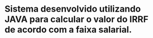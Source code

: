 # Sistema desenvolvido utilizando JAVA para calcular o valor do IRRF de acordo com a faixa salarial.
